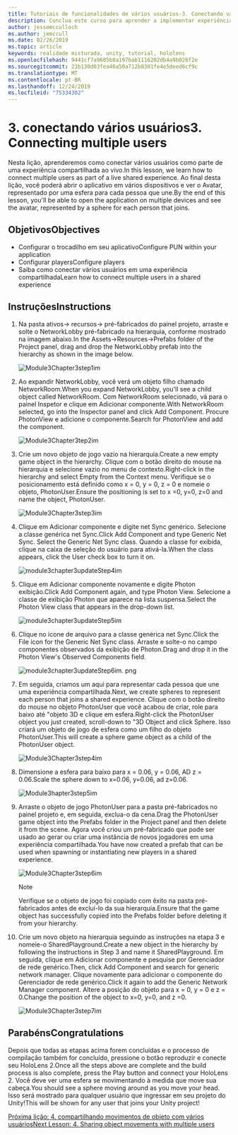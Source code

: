 ```yaml
---
title: Tutoriais de funcionalidades de vários usuários-3. Conectando vários usuários
description: Conclua este curso para aprender a implementar experiências compartilhadas de vários usuários em um aplicativo do HoloLens 2.
author: jessemcculloch
ms.author: jemccull
ms.date: 02/26/2019
ms.topic: article
keywords: realidade misturada, unity, tutorial, hololens
ms.openlocfilehash: 9441cf7a9685b8a197bab1116202db4a9b026f2e
ms.sourcegitcommit: 23b130d03fea46a50a712b8301fe4e5deed6cf9c
ms.translationtype: MT
ms.contentlocale: pt-BR
ms.lasthandoff: 12/24/2019
ms.locfileid: "75334302"
---
```

# <a name="3-connecting-multiple-users"></a><span data-ttu-id="5a039-105">3. conectando vários usuários</span><span class="sxs-lookup"><span data-stu-id="5a039-105">3. Connecting multiple users</span></span>

<span data-ttu-id="5a039-106">Nesta lição, aprenderemos como conectar vários usuários como parte de uma experiência compartilhada ao vivo.</span><span class="sxs-lookup"><span data-stu-id="5a039-106">In this lesson, we learn how to connect multiple users as part of a live shared experience.</span></span> <span data-ttu-id="5a039-107">Ao final desta lição, você poderá abrir o aplicativo em vários dispositivos e ver o Avatar, representado por uma esfera para cada pessoa que une.</span><span class="sxs-lookup"><span data-stu-id="5a039-107">By the end of this lesson, you'll be able to open the application on multiple devices and see the avatar, represented by a sphere for each person that joins.</span></span>

## <a name="objectives"></a><span data-ttu-id="5a039-108">Objetivos</span><span class="sxs-lookup"><span data-stu-id="5a039-108">Objectives</span></span>

* <span data-ttu-id="5a039-109">Configurar o trocadilho em seu aplicativo</span><span class="sxs-lookup"><span data-stu-id="5a039-109">Configure PUN within your application</span></span>
* <span data-ttu-id="5a039-110">Configurar players</span><span class="sxs-lookup"><span data-stu-id="5a039-110">Configure players</span></span>
* <span data-ttu-id="5a039-111">Saiba como conectar vários usuários em uma experiência compartilhada</span><span class="sxs-lookup"><span data-stu-id="5a039-111">Learn how to connect multiple users in a shared experience</span></span>

## <a name="instructions"></a><span data-ttu-id="5a039-112">Instruções</span><span class="sxs-lookup"><span data-stu-id="5a039-112">Instructions</span></span>

1. <span data-ttu-id="5a039-113">Na pasta ativos-> recursos-> pré-fabricados do painel projeto, arraste e solte o NetworkLobby pré-fabricado na hierarquia, conforme mostrado na imagem abaixo.</span><span class="sxs-lookup"><span data-stu-id="5a039-113">In the Assets->Resources->Prefabs folder of the Project panel, drag and drop the NetworkLobby prefab into the hierarchy as shown in the image below.</span></span>

    ![Module3Chapter3step1im](images/module3chapter3step1im.PNG)

2. <span data-ttu-id="5a039-115">Ao expandir NetworkLobby, você verá um objeto filho chamado NetworkRoom.</span><span class="sxs-lookup"><span data-stu-id="5a039-115">When you expand NetworkLobby, you'll see a child object called NetworkRoom.</span></span> <span data-ttu-id="5a039-116">Com NetworkRoom selecionado, vá para o painel Inspetor e clique em Adicionar componente.</span><span class="sxs-lookup"><span data-stu-id="5a039-116">With NetworkRoom selected, go into the Inspector panel and click Add Component.</span></span> <span data-ttu-id="5a039-117">Procure PhotonView e adicione o componente.</span><span class="sxs-lookup"><span data-stu-id="5a039-117">Search for PhotonView and add the component.</span></span>

    ![Module3Chapter3tep2im](images/module3chapter3step2im.PNG)

3. <span data-ttu-id="5a039-119">Crie um novo objeto de jogo vazio na hierarquia.</span><span class="sxs-lookup"><span data-stu-id="5a039-119">Create a new empty game object in the hierarchy.</span></span> <span data-ttu-id="5a039-120">Clique com o botão direito do mouse na hierarquia e selecione vazio no menu de contexto.</span><span class="sxs-lookup"><span data-stu-id="5a039-120">Right-click in the hierarchy and select Empty from the Context menu.</span></span> <span data-ttu-id="5a039-121">Verifique se o posicionamento está definido como x = 0, y = 0, z = 0 e nomeie o objeto, PhotonUser.</span><span class="sxs-lookup"><span data-stu-id="5a039-121">Ensure the positioning is set to x =0, y=0, z=0 and name the object, PhotonUser.</span></span>

    ![Module3Chapter3step3im](images/module3chapter3step3im.PNG)

4. <span data-ttu-id="5a039-123">Clique em Adicionar componente e digite net Sync genérico. Selecione a classe genérica net Sync.</span><span class="sxs-lookup"><span data-stu-id="5a039-123">Click Add Component and type Generic Net Sync. Select the Generic Net Sync class.</span></span> <span data-ttu-id="5a039-124">Quando a classe for exibida, clique na caixa de seleção do usuário para ativá-la.</span><span class="sxs-lookup"><span data-stu-id="5a039-124">When the class appears, click the User check box to turn it on.</span></span>

    ![module3chapter3updateStep4im](images/module3chapter3updateStep4im.png)

5. <span data-ttu-id="5a039-126">Clique em Adicionar componente novamente e digite Photon exibição.</span><span class="sxs-lookup"><span data-stu-id="5a039-126">Click Add Component again, and type Photon View.</span></span> <span data-ttu-id="5a039-127">Selecione a classe de exibição Photon que aparece na lista suspensa.</span><span class="sxs-lookup"><span data-stu-id="5a039-127">Select the Photon View class that appears in the drop-down list.</span></span>

    ![module3chapter3updateStep5im](images/module3chapter3updateStep5im.png)

6. <span data-ttu-id="5a039-129">Clique no ícone de arquivo para a classe genérica net Sync.</span><span class="sxs-lookup"><span data-stu-id="5a039-129">Click the File icon for the Generic Net Sync class.</span></span> <span data-ttu-id="5a039-130">Arraste e solte-o no campo componentes observados da exibição de Photon.</span><span class="sxs-lookup"><span data-stu-id="5a039-130">Drag and drop it in the Photon View's Observed Components field.</span></span>

    ![module3chapter3updateStep6im. png](images/module3chapter3updateStep6im.png)

7. <span data-ttu-id="5a039-132">Em seguida, criamos um aqui para representar cada pessoa que une uma experiência compartilhada.</span><span class="sxs-lookup"><span data-stu-id="5a039-132">Next, we create spheres to represent each person that joins a shared experience.</span></span> <span data-ttu-id="5a039-133">Clique com o botão direito do mouse no objeto PhotonUser que você acabou de criar, role para baixo até "objeto 3D e clique em esfera.</span><span class="sxs-lookup"><span data-stu-id="5a039-133">Right-click the PhotonUser object you just created, scroll-down to "3D Object and click Sphere.</span></span> <span data-ttu-id="5a039-134">Isso criará um objeto de jogo de esfera como um filho do objeto PhotonUser.</span><span class="sxs-lookup"><span data-stu-id="5a039-134">This will create a sphere game object as a child of the PhotonUser object.</span></span>

    ![Module3Chapter3step4im](images/module3chapter3step4im.PNG)

8. <span data-ttu-id="5a039-136">Dimensione a esfera para baixo para x = 0.06, y = 0.06, AD z = 0.06.</span><span class="sxs-lookup"><span data-stu-id="5a039-136">Scale the sphere down to x=0.06, y=0.06, ad z=0.06.</span></span>

    ![Module3hapter3step5im](images/module3chapter3step5im.PNG)

9. <span data-ttu-id="5a039-138">Arraste o objeto de jogo PhotonUser para a pasta pré-fabricados no painel projeto e, em seguida, exclua-o da cena.</span><span class="sxs-lookup"><span data-stu-id="5a039-138">Drag the PhotonUser game object into the Prefabs folder in the Project panel and then delete it from the scene.</span></span> <span data-ttu-id="5a039-139">Agora você criou um pré-fabricado que pode ser usado ao gerar ou criar uma instância de novos jogadores em uma experiência compartilhada.</span><span class="sxs-lookup"><span data-stu-id="5a039-139">You have now created a prefab that can be used when spawning or instantiating new players in a shared experience.</span></span>

    ![Module3Chapter3step6im](images/module3chapter3step6im.PNG)

    >[!NOTE]
    ><span data-ttu-id="5a039-141">Verifique se o objeto de jogo foi copiado com êxito na pasta pré-fabricados antes de excluí-lo da sua hierarquia.</span><span class="sxs-lookup"><span data-stu-id="5a039-141">Ensure that the game object has successfully copied into the Prefabs folder before deleting it from your hierarchy.</span></span>

10. <span data-ttu-id="5a039-142">Crie um novo objeto na hierarquia seguindo as instruções na etapa 3 e nomeie-o SharedPlayground.</span><span class="sxs-lookup"><span data-stu-id="5a039-142">Create a new object in the hierarchy by following the instructions in Step 3 and name it SharedPlayground.</span></span> <span data-ttu-id="5a039-143">Em seguida, clique em Adicionar componente e pesquise por Gerenciador de rede genérico.</span><span class="sxs-lookup"><span data-stu-id="5a039-143">Then, click Add Component and search for generic network manager.</span></span>  <span data-ttu-id="5a039-144">Clique novamente para adicionar o componente do Gerenciador de rede genérico.</span><span class="sxs-lookup"><span data-stu-id="5a039-144">Click it again to add the Generic Network Manager component.</span></span> <span data-ttu-id="5a039-145">Altere a posição do objeto para x = 0, y = 0 e z = 0.</span><span class="sxs-lookup"><span data-stu-id="5a039-145">Change the position of the object to x=0, y=0, and z =0.</span></span>

    ![Module3Chapter3step7im](images/module3chapter3step7im.PNG)

## <a name="congratulations"></a><span data-ttu-id="5a039-147">Parabéns</span><span class="sxs-lookup"><span data-stu-id="5a039-147">Congratulations</span></span>

<span data-ttu-id="5a039-148">Depois que todas as etapas acima forem concluídas e o processo de compilação também for concluído, pressione o botão reproduzir e conecte seu HoloLens 2.</span><span class="sxs-lookup"><span data-stu-id="5a039-148">Once all the steps above are complete and the build process is also complete, press the Play button and connect your HoloLens 2.</span></span> <span data-ttu-id="5a039-149">Você deve ver uma esfera se movimentando à medida que move sua cabeça.</span><span class="sxs-lookup"><span data-stu-id="5a039-149">You should see a sphere moving around as you move your head.</span></span> <span data-ttu-id="5a039-150">Isso será mostrado para qualquer usuário que ingressar em seu projeto do Unity!</span><span class="sxs-lookup"><span data-stu-id="5a039-150">This will be shown for any user that joins your Unity project!</span></span>

<span data-ttu-id="5a039-151">[Próxima lição: 4. compartilhando movimentos de objeto com vários usuários](mrlearning-sharing(photon)-ch4.md)</span><span class="sxs-lookup"><span data-stu-id="5a039-151">[Next Lesson: 4. Sharing object movements with multiple users](mrlearning-sharing(photon)-ch4.md)</span></span>
